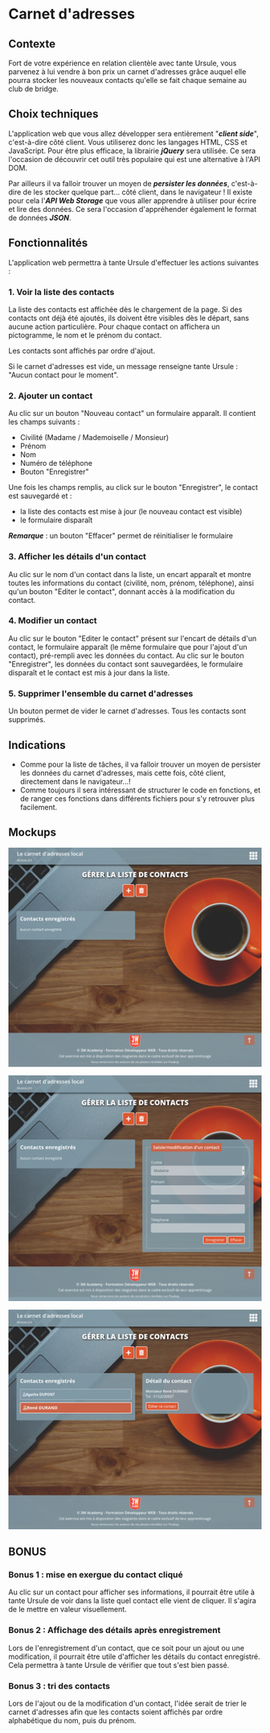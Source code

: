 # Carnet d'adresses
## Contexte
Fort de votre expérience en relation clientèle avec tante Ursule, vous parvenez à lui vendre à bon prix
un carnet d'adresses grâce auquel elle pourra stocker les nouveaux contacts qu'elle se fait chaque semaine au club de bridge.

## Choix techniques
L'application web que vous allez développer sera entièrement "***client side***", c'est-à-dire côté client.
Vous utiliserez donc les langages HTML, CSS et JavaScript. Pour être plus efficace, la librairie ***jQuery*** sera utilisée. Ce sera
l'occasion de découvrir cet outil très populaire qui est une alternative à l'API DOM.

Par ailleurs il va falloir trouver un moyen de ***persister les données***, c'est-à-dire de les stocker quelque part... côté client, dans le navigateur ! 
Il existe pour cela l'***API Web Storage*** que vous aller apprendre à utiliser pour écrire et lire des données. Ce sera l'occasion d'appréhender 
également le format de données ***JSON***. 

## Fonctionnalités

L'application web permettra à tante Ursule d'effectuer les actions suivantes :

### 1. Voir la liste des contacts 
La liste des contacts est affichée dès le chargement de la page. Si des contacts ont déjà été ajoutés, ils doivent être visibles dès le départ, sans aucune action particulière.
Pour chaque contact on affichera un pictogramme, le nom et le prénom du contact. 

Les contacts sont affichés par ordre d'ajout.

Si le carnet d'adresses est vide, un message renseigne tante Ursule : "Aucun contact pour le moment".

### 2. Ajouter un contact

Au clic sur un bouton "Nouveau contact" un formulaire apparaît. Il contient les champs suivants :

- Civilité (Madame / Mademoiselle / Monsieur)
- Prénom
- Nom
- Numéro de téléphone
- Bouton "Enregistrer"

Une fois les champs remplis, au click sur le bouton "Enregistrer", le contact est sauvegardé et :

- la liste des contacts est mise à jour (le nouveau contact est visible)
- le formulaire disparaît

***Remarque*** : un bouton "Effacer" permet de réinitialiser le formulaire
 
### 3. Afficher les détails d'un contact

Au clic sur le nom d'un contact dans la liste, un encart apparaît et montre toutes les informations du contact (civilité, nom, prénom, téléphone), 
ainsi qu'un bouton "Editer le contact", donnant accès à la modification du contact. 

### 4. Modifier un contact
Au clic sur le bouton "Editer le contact" présent sur l'encart de détails d'un contact, 
le formulaire apparaît (le même formulaire que pour l'ajout d'un contact), pré-rempli avec les données du contact.
Au clic sur le bouton "Enregistrer", les données du contact sont sauvegardées, le formulaire disparaît et le contact est mis à jour dans la liste.

### 5. Supprimer l'ensemble du carnet d'adresses
Un bouton permet de vider le carnet d'adresses. Tous les contacts sont supprimés. 

## Indications

- Comme pour la liste de tâches, il va falloir trouver un moyen de persister les données du carnet d'adresses, 
mais cette fois, côté client, directement dans le navigateur...!
- Comme toujours il sera intéressant de structurer le code en fonctions, et de ranger ces fonctions dans différents fichiers pour s'y retrouver plus facilement. 

## Mockups
![MockUp1](resources/mockups/1.jpg)

![MockUp2](resources/mockups/2.png)

![MockUp3](resources/mockups/3.png)

## BONUS
### Bonus 1 : mise en exergue du contact cliqué
Au clic sur un contact pour afficher ses informations, il pourrait être utile à tante Ursule de voir dans la liste quel contact elle vient de cliquer.
Il s'agira de le mettre en valeur visuellement. 

### Bonus 2 : Affichage des détails après enregistrement
Lors de l'enregistrement d'un contact, que ce soit pour un ajout ou une modification, il pourrait être utile d'afficher les détails du contact enregistré.
Cela permettra à tante Ursule de vérifier que tout s'est bien passé. 

### Bonus 3 : tri des contacts
Lors de l'ajout ou de la modification d'un contact, l'idée serait de trier le carnet d'adresses
afin que les contacts soient affichés par ordre alphabétique du nom, puis du prénom. 